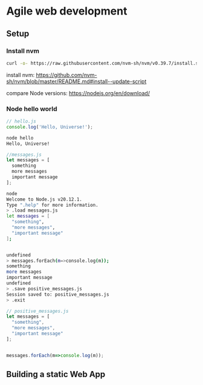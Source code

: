 # Agile web development

## Setup

### Install nvm

```bash
curl -o- https://raw.githubusercontent.com/nvm-sh/nvm/v0.39.7/install.sh | bash
```

install nvm: https://github.com/nvm-sh/nvm/blob/master/README.md#install--update-script

compare Node versions: https://nodejs.org/en/download/

### Node hello world

```javascript
// hello.js
console.log('Hello, Universe!');
```

```bash
node hello
Hello, Universe!
```

```javascript
//messages.js
let messages = [
  something
  more messages
  important message
];
```
```bash
node
Welcome to Node.js v20.12.1.
Type ".help" for more information.
> .load messages.js
let messages = [
  "something",
  "more messages",
  "important message"
];


undefined
> messages.forEach(m=>console.log(m));
something
more messages
important message
undefined
> .save positive_messages.js
Session saved to: positive_messages.js
> .exit
```

```javascript
// positive_messages.js
let messages = [
  "something",
  "more messages",
  "important message"
];


messages.forEach(m=>console.log(m));
``` 

## Building a static Web App
